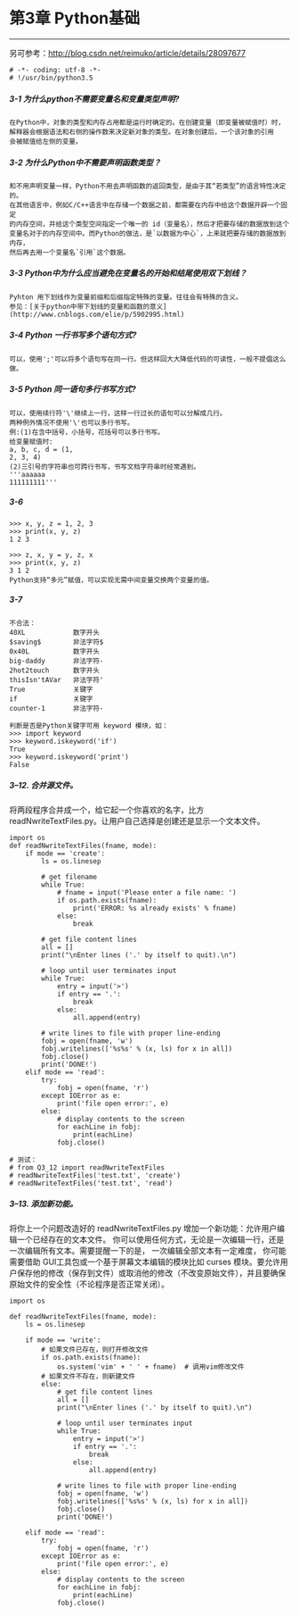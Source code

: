 # 第3章 Python基础

---
另可参考：http://blog.csdn.net/reimuko/article/details/28097677
```
# -*- coding: utf-8 -*-
# !/usr/bin/python3.5
```

##### 3-1 为什么python不需要变量名和变量类型声明?
```
在Python中，对象的类型和内存占用都是运行时确定的。在创建变量（即变量被赋值时）时，
解释器会根据语法和右侧的操作数来决定新对象的类型。在对象创建后，一个该对象的引用
会被赋值给左侧的变量。
```
##### 3-2 为什么Python中不需要声明函数类型？
```
和不用声明变量一样，Python不用去声明函数的返回类型，是由于其“若类型”的语言特性决定的。
在其他语言中，例如C/C++语言中在存储一个数据之前，都需要在内存中给这个数据开辟一个固定
的内存空间，并给这个类型空间指定一个唯一的 id（变量名），然后才把要存储的数据放到这个
变量名对于的内存空间中。而Python的做法，是`以数据为中心`，上来就把要存储的数据放到内存，
然后再去用一个变量名`引用`这个数据。
```

##### 3-3 Python中为什么应当避免在变量名的开始和结尾使用双下划线？
```
Pyhton 用下划线作为变量前缀和后缀指定特殊的变量。往往会有特殊的含义。
参见：[关于python中带下划线的变量和函数的意义](http://www.cnblogs.com/elie/p/5902995.html)
```
##### 3-4 Python 一行书写多个语句方式?
```
可以，使用';'可以将多个语句写在同一行。但这样回大大降低代码的可读性，一般不提倡这么做。
```

##### 3-5 Python 同一语句多行书写方式?
```
可以，使用续行符'\'继续上一行，这样一行过长的语句可以分解成几行。
两种例外情况不使用'\'也可以多行书写。
例:(1)在含中括号，小括号，花括号可以多行书写。
给变量赋值时:
a, b, c, d = (1,
2, 3, 4)
(2)三引号的字符串也可跨行书写，书写文档字符串时经常遇到。
'''aaaaaa
111111111'''
```

##### 3-6
```
>>> x, y, z = 1, 2, 3
>>> print(x, y, z)
1 2 3

>>> z, x, y = y, z, x
>>> print(x, y, z)
3 1 2
Python支持“多元”赋值，可以实现无需中间变量交换两个变量的值。
```

##### 3-7
```
不合法：
40XL			数字开头
$saving$		非法字符$ 
0x40L			数字开头
big-daddy		非法字符-
2hot2touch		数字开头
thisIsn'tAVar	非法字符'
True			关键字
if  			关键字
counter-1 		非法字符-

判断是否是Python关键字可用 keyword 模块，如：
>>> import keyword
>>> keyword.iskeyword('if')
True
>>> keyword.iskeyword('print')
False
```

##### 3–12. 合并源文件。
将两段程序合并成一个，给它起一个你喜欢的名字，比方readNwriteTextFiles.py。让用户自己选择是创建还是显示一个文本文件。
```
import os
def readNwriteTextFiles(fname, mode):
    if mode == 'create':
        ls = os.linesep

        # get filename
        while True:
            # fname = input('Please enter a file name: ')
            if os.path.exists(fname):
                print('ERROR: %s already exists' % fname)
            else:
                break

        # get file content lines
        all = []
        print("\nEnter lines ('.' by itself to quit).\n")

        # loop until user terminates input
        while True:
            entry = input('>')
            if entry == '.':
                break
            else:
                all.append(entry)

        # write lines to file with proper line-ending
        fobj = open(fname, 'w')
        fobj.writelines(['%s%s' % (x, ls) for x in all])
        fobj.close()
        print('DONE!')
    elif mode == 'read':
        try:
            fobj = open(fname, 'r')
        except IOError as e:
            print('file open error:', e)
        else:
            # display contents to the screen
            for eachLine in fobj:
                print(eachLine)
            fobj.close()

# 测试：
# from Q3_12 import readNwriteTextFiles
# readNwriteTextFiles('test.txt', 'create')
# readNwriteTextFiles('test.txt', 'read')
```
##### 3–13. 添加新功能。 
将你上一个问题改造好的 readNwriteTextFiles.py 增加一个新功能：允许用户编辑一个已经存在的文本文件。 你可以使用任何方式，无论是一次编辑一行，还是一次编辑所有文本。需要提醒一下的是， 一次编辑全部文本有一定难度， 你可能需要借助 GUI工具包或一个基于屏幕文本编辑的模块比如 curses 模块。要允许用户保存他的修改（保存到文件）或取消他的修改（不改变原始文件），并且要确保原始文件的安全性（不论程序是否正常关闭）。
```
import os

def readNwriteTextFiles(fname, mode):
    ls = os.linesep

    if mode == 'write':
        # 如果文件已存在，则打开修改文件
        if os.path.exists(fname):
            os.system('vim' + ' ' + fname)  # 调用vim修改文件
        # 如果文件不存在，则新建文件
        else:
            # get file content lines
            all = []
            print("\nEnter lines ('.' by itself to quit).\n")

            # loop until user terminates input
            while True:
                entry = input('>')
                if entry == '.':
                    break
                else:
                    all.append(entry)

            # write lines to file with proper line-ending
            fobj = open(fname, 'w')
            fobj.writelines(['%s%s' % (x, ls) for x in all])
            fobj.close()
            print('DONE!')

    elif mode == 'read':
        try:
            fobj = open(fname, 'r')
        except IOError as e:
            print('file open error:', e)
        else:
            # display contents to the screen
            for eachLine in fobj:
                print(eachLine)
            fobj.close()
```


